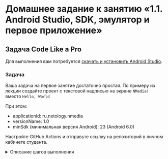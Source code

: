 # Домашнее задание к занятию «1.1. Android Studio, SDK, эмулятор и первое приложение»

## Задача Code Like a Pro

Для выполнения вам потребуется [скачать и установить Android Studio](https://github.com/netology-code/guides/blob/master/android/android_studio/instruction1.md).

### Задача

Ваша задача на первое занятие достаточно простая. По примеру из лекции создайте проект с текстовой надписью на экране `NMedia!` вместо `Hello, World`

При этом:
* applicationId: ru.netology.nmedia
* versionName: 1.0
* minSdk (минимальная версия Android): 23 (Android 6.0)

Настройте GitHub Actions и отправьте ссылку на репозиторий в личном кабинете студента.

<details>
<summary>Описание шагов выполнения</summary>

1\. Публикуете свой проект на GitHub.

2\. Переходите на вкладку Actions и выбираете любой:

![](pic/actions.png)

3\. Заменяете содержимое на следующее (о предназначении читайте в разделе «Справка» выше):

```yaml
name: CI

on:
  push:
    branches: '*'
  pull_request:
    branches: '*'

jobs:
  build:
    runs-on: ubuntu-20.04

    steps:
      - name: Checkout Code
        uses: actions/checkout@v3

      - name: Set up JDK 17
        uses: actions/setup-java@v1
        with:
          java-version: 17

      - name: Build
        run: |
          chmod +x ./gradlew
          ./gradlew build
      - name: Upload Build Artifact
        uses: actions/upload-artifact@v3
        with:
          name: app-debug.apk
          path: app/build/outputs/apk/debug/app-debug.apk
```

4\. Убедитесь, что сборка прошла успешно и в артефактах появился `app-debug.apk`:

![](pic/build.png)

</details>